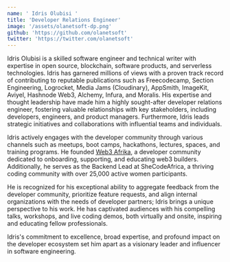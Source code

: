 ```yaml
---
name: ' Idris Olubisi '
title: 'Developer Relations Engineer'
image: '/assets/olanetsoft-dp.png'
github: 'https://github.com/olanetsoft'
twitter: 'https://twitter.com/olanetsoft'
---
```


Idris Olubisi is a skilled software engineer and technical writer with expertise in open source, blockchain, software products, and serverless technologies. Idris has garnered millions of views with a proven track record of contributing to reputable publications such as Freecodecamp, Section Engineering, Logrocket, Media Jams (Cloudinary), AppSmith, ImageKit, Aviyel, Hashnode Web3, Alchemy, Infura, and Moralis. His expertise and thought leadership have made him a highly sought-after developer relations engineer, fostering valuable relationships with key stakeholders, including developers, engineers, and product managers. Furthermore, Idris leads strategic initiatives and collaborations with influential teams and individuals.

Idris actively engages with the developer community through various channels such as meetups, boot camps, hackathons, lectures, spaces, and training programs. He founded [Web3 Afrika](https://twitter.com/web3afrika?t=VlsB7o2vYpx2jVZxaVbz3Q&s=09), a developer community dedicated to onboarding, supporting, and educating web3 builders. Additionally, he serves as the Backend Lead at SheCodeAfrica, a thriving coding community with over 25,000 active women participants.

He is recognized for his exceptional ability to aggregate feedback from the developer community, prioritize feature requests, and align internal organizations with the needs of developer partners; Idris brings a unique perspective to his work. He has captivated audiences with his compelling talks, workshops, and live coding demos, both virtually and onsite, inspiring and educating fellow professionals.

Idris's commitment to excellence, broad expertise, and profound impact on the developer ecosystem set him apart as a visionary leader and influencer in software engineering.

